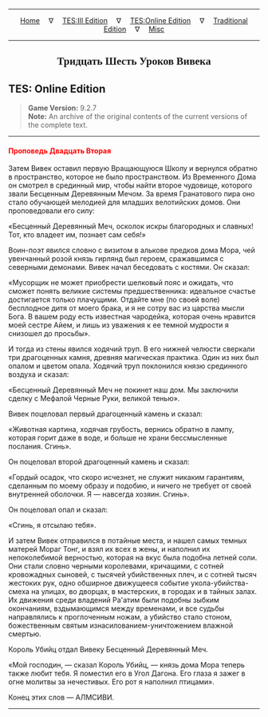
---

<!-- Jekyll Page Links -->

<center>
<a href="../../../../index.html">Home</a>
&emsp;&nabla;&emsp;
<a href="../../../index-tes3.html">TES:III Edition</a>
&emsp;&nabla;&emsp;
<a href="../../../index-teso.html">TES:Online Edition</a>
&emsp;&nabla;&emsp;
<a href="../../../index-traditional.html">Traditional Edition</a>
&emsp;&nabla;&emsp;
<a href="../../../index-misc.html">Misc</a>
</center>

<!-- Markdown Body Below: -->

---

<center>
<h2><span style="font-family:Georgia">Тридцать Шесть Уроков Вивека</span></h2>
</center>

## TES: Online Edition

> __Game Version:__ 9.2.7\
> __Note:__ An archive of the original contents of the current versions of the complete text.

---

#### <span style="color:red">Проповедь Двадцать Вторая</span>

Затем Вивек оставил первую Вращающуюся Школу и вернулся обратно в пространство, которое не было пространством. Из Временного Дома он смотрел в срединный мир, чтобы найти второе чудовище, которого звали Бесценным Деревянным Мечом. За время Гранатового пира оно стало обучающей мелодией для младших велотийских домов. Они проповедовали его силу:

«Бесценный Деревянный Меч, осколок искры благородных и славных! Тот, кто владеет им, познает сам себя!»

Воин-поэт явился словно с визитом в алькове предков дома Мора, чей увенчанный розой князь гирлянд был героем, сражавшимся с северными демонами. Вивек начал беседовать с костями. Он сказал:

«Мусорщик не может приобрести шелковый пояс и ожидать, что сможет понять великие системы предшественника: идеальное счастье достигается только плачущими. Отдайте мне (по своей воле) бесплодное дитя от моего брака, и я не сотру вас из царства мысли Бога. В вашем роду есть известная чародейка, которая очень нравится моей сестре Айем, и лишь из уважения к ее темной мудрости я снизошел до просьбы».

И тогда из стены явился ходячий труп. В его нижней челюсти сверкали три драгоценных камня, древняя магическая практика. Один из них был опалом и цветом опала. Ходячий труп поклонился князю срединного воздуха и сказал:

«Бесценный Деревянный Меч не покинет наш дом. Мы заключили сделку с Мефалой Черные Руки, великой тенью».

Вивек поцеловал первый драгоценный камень и сказал:

«Животная картина, ходячая грубость, вернись обратно в лампу, которая горит даже в воде, и больше не храни бессмысленные послания. Сгинь».

Он поцеловал второй драгоценный камень и сказал:

«Гордый осадок, что скоро исчезнет, не служит никаким гарантиям, сделанным по моему образу и подобию, и ничего не требует от своей внутренней оболочки. Я — навсегда хозяин. Сгинь».

Он поцеловал опал и сказал:

«Сгинь, я отсылаю тебя».

И затем Вивек отправился в потайные места, и нашел самых темных матерей Мораг Тонг, и взял их всех в жены, и наполнил их непоколебимой верностью, которая на вкус была подобна летней соли. Они стали словно черными королевами, кричащими, с сотней кровожадных сыновей, с тысячей убийственных плеч, и с сотней тысяч жестоких рук, одно обширное движущееся событие укола-убийства-смеха на улицах, во дворцах, в мастерских, в городах и в тайных залах. Их движения среди владений Ра'атим были подобны зыбким окончаниям, вздымающимся между временами, и все судьбы направлялись к проглоченным ножам, а убийство стало стоном, божественным святым изнасилованием-уничтожением влажной смертью.

Король Убийц отдал Вивеку Бесценный Деревянный Меч.

«Мой господин, — сказал Король Убийц, — князь дома Мора теперь также любит тебя. Я поместил его в Угол Дагона. Его глаза я зажег в огне молитвы за нечестивых. Его рот я наполнил птицами».

Конец этих слов — АЛМСИВИ.

---
